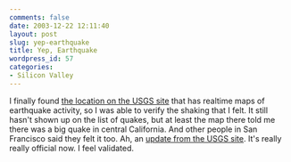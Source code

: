 ```yaml
---
comments: false
date: 2003-12-22 12:11:40
layout: post
slug: yep-earthquake
title: Yep, Earthquake
wordpress_id: 57
categories:
- Silicon Valley
---
```


I finally found [the location on the USGS site](http://quake.wr.usgs.gov/recenteqs/latest.htm) that has realtime maps of earthquake activity, so I was able to verify the shaking that I felt. It still hasn't shown up on the list of quakes, but at least the map there told me there was a big quake in central California. And other people in San Francisco said they felt it too. Ah, an [update from the USGS site](http://neic.usgs.gov/neis/bulletin/neic_crah.html). It's really really official now. I feel validated.
